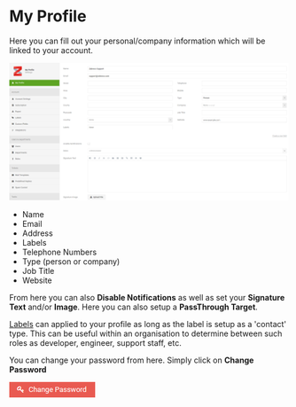 # My Profile

Here you can fill out your personal/company information which will be linked to your account.

![myprofile01](/images/profile/myprofile01.png "My Profile Page")

* Name
* Email
* Address
* Labels
* Telephone Numbers
* Type (person or company)
* Job Title
* Website

From here you can also **Disable Notifications** as well as set your **Signature Text** and/or **Image**. Here you can also setup a **PassThrough Target**.

[Labels](?file=Labels.md) can applied to your profile as long as the label is setup as a 'contact' type. This can be useful within an organisation to determine between such roles as developer, engineer, support staff, etc.

You can change your password from here. Simply click on **Change Password**

![myprofile02](/images/profile/myprofile02.png "Change Password Button")

&nbsp;